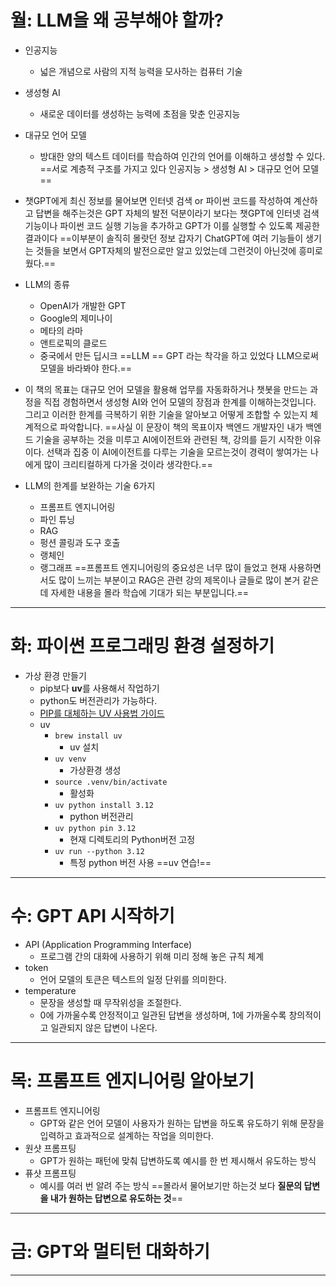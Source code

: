 # 월: LLM을 왜 공부해야 할까?

- 인공지능
	- 넓은 개념으로 사람의 지적 능력을 모사하는 컴퓨터 기술
- 생성형 AI
	- 새로운 데이터를 생성하는 능력에 초점을 맞춘 인공지능
- 대규모 언어 모델
	- 방대한 양의 텍스트 데이터를 학습하여 인간의 언어를 이해하고 생성할 수 있다.
==서로 계층적 구조를 가지고 있다 인공지능 > 생성형 AI > 대규모 언어 모델==

- 챗GPT에게 최신 정보를 물어보면 인터넷 검색 or 파이썬 코드를 작성하여 계산하고 답변을 해주는것은 GPT 자체의 발전 덕분이라기 보다는 챗GPT에 인터넷 검색 기능이나 파이썬 코드 실행 기능을 추가하고 GPT가 이를 실행할 수 있도록 제공한 결과이다
==이부분이 솔직히 몰랏던 정보 갑자기 ChatGPT에 여러 기능들이 생기는 것들을 보면서 GPT자체의 발전으로만 알고 있었는데 그런것이 아닌것에 흥미로웠다.==

- LLM의 종류
	- OpenAI가 개발한 GPT
	- Google의 제미나이
	- 메타의 라마
	- 앤트로픽의 클로드
	- 중국에서 만든 딥시크
==LLM == GPT 라는 착각을 하고 있었다 LLM으로써 모델을 바라봐야 한다.==

- 이 책의 목표는 대규모 언어 모델을 활용해 업무를 자동화하거나 챗봇을 만드는 과정을 직접 경험하면서 생성형 AI와 언어 모델의 장점과 한계를 이해하는것입니다. 그리고 이러한 한계를 극복하기 위한 기술을 알아보고 어떻게 조합할 수 있는지 체계적으로 파악합니다.
==사실 이 문장이 책의 목표이자 백엔드 개발자인 내가 백엔드 기술을 공부하는 것을 미루고 AI에이전트와 관련된 책, 강의를 듣기 시작한 이유이다. 선택과 집중 이 AI에이전트를 다루는 기술을 모르는것이 경력이 쌓여가는 나에게 많이 크리티컬하게 다가올 것이라 생각한다.==

- LLM의 한계를 보완하는 기술 6가지
	- 프롬프트 엔지니어링
	- 파인 튜닝
	- RAG
	- 펑션 콜링과 도구 호출
	- 랭체인
	- 랭그래프
==프롬프트 엔지니어링의 중요성은 너무 많이 들었고 현재 사용하면서도 많이 느끼는 부분이고 RAG은 관련 강의 제목이나 글들로 많이 본거 같은데 자세한 내용을 몰라 학습에 기대가 되는 부분입니다.==

---
# 화: 파이썬 프로그래밍 환경 설정하기
- 가상 환경 만들기
	- pip보다 **uv**를 사용해서 작업하기
	- python도 버전관리가 가능하다.
	- [PIP를 대체하는 UV 사용법 가이드](https://devocean.sk.com/blog/techBoardDetail.do?ID=167420&boardType=techBlog)
	- uv
		- `brew install uv`
			- uv 설치
		- `uv venv`
			- 가상환경 생성
		- `source .venv/bin/activate`
			- 활성화
		- `uv python install 3.12`
			- python 버전관리
		- `uv python pin 3.12`
			- 현재 디렉토리의 Python버전 고정
		- `uv run --python 3.12`
			- 특정 python 버전 사용
==uv 연습!==
---
# 수: GPT API 시작하기
- API (Application Programming Interface)
	- 프로그램 간의 대화에 사용하기 위해 미리 정해 놓은 규칙 체계
- token
	- 언어 모델의 토큰은 텍스트의 일정 단위를 의미한다.
- temperature
	- 문장을 생성할 때 무작위성을 조절한다.
	- 0에 가까울수록 안정적이고 일관된 답변을 생성하며, 1에 가까울수록 창의적이고 일관되지 않은 답변이 나온다.
---
# 목: 프롬프트 엔지니어링 알아보기
- 프롬프트 엔지니어링
	- GPT와 같은 언어 모델이 사용자가 원하는 답변을 하도록 유도하기 위해 문장을 입력하고 효과적으로 설계하는 작업을 의미한다.
- 원샷 프롬프팅
	- GPT가 원하는 패턴에 맞춰 답변하도록 예시를 한 번 제시해서 유도하는 방식
- 퓨샷 프롬프팅
	- 예시를 여러 번 알려 주는 방식
==몰라서 물어보기만 하는것 보다 **질문의 답변을 내가 원하는 답변으로 유도하는 것**==
---
# 금: GPT와 멀티턴 대화하기

---
